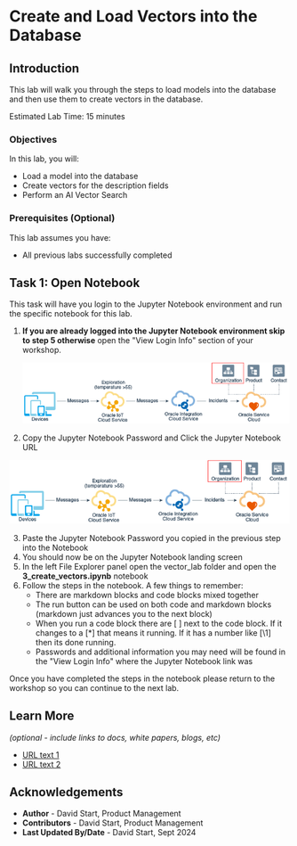 # Create and Load Vectors into the Database

## Introduction

This lab will walk you through the steps to load models into the database and then use them to create vectors in the database.

Estimated Lab Time: 15 minutes

### Objectives

In this lab, you will:
* Load a model into the database
* Create vectors for the description fields
* Perform an AI Vector Search

### Prerequisites (Optional)

This lab assumes you have:
* All previous labs successfully completed


## Task 1: Open Notebook

This task will have you login to the Jupyter Notebook environment and run the specific notebook for this lab.

1. **If you are already logged into the Jupyter Notebook environment skip to step 5 otherwise** open the "View Login Info" section of your workshop.

	![Image alt text](images/sample1.png)

2. Copy the Jupyter Notebook Password and Click the Jupyter Notebook URL

  ![Image alt text](images/sample1.png)

3. Paste the Jupyter Notebook Password you copied in the previous step into the Notebook
4. You should now be on the Jupyter Notebook landing screen
5. In the left File Explorer panel open the vector_lab folder and open the **3_create_vectors.ipynb** notebook
6. Follow the steps in the notebook. A few things to remember:
    - There are markdown blocks and code blocks mixed together
    - The run button can be used on both code and markdown blocks (markdown just advances you to the next block)
    - When you run a code block there are [ ] next to the code block. If it changes to a [\*] that means it running. If it has a number like [\1] then its done running.
    - Passwords and additional information you may need will be found in the "View Login Info" where the Jupyter Notebook link was

Once you have completed the steps in the notebook please return to the workshop so you can continue to the next lab.

## Learn More

*(optional - include links to docs, white papers, blogs, etc)*

* [URL text 1](http://docs.oracle.com)
* [URL text 2](http://docs.oracle.com)

## Acknowledgements
* **Author** - David Start, Product Management
* **Contributors** -  David Start, Product Management
* **Last Updated By/Date** - David Start, Sept 2024

